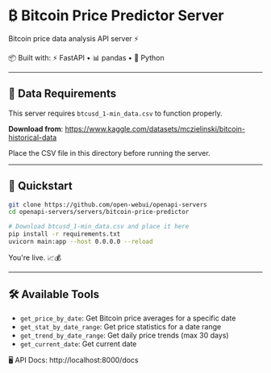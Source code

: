 # ₿ Bitcoin Price Predictor Server

Bitcoin price data analysis API server ⚡️

📦 Built with:
⚡️ FastAPI • 📊 pandas • 🐍 Python

---

## 📁 Data Requirements

This server requires `btcusd_1-min_data.csv` to function properly.

**Download from**: https://www.kaggle.com/datasets/mczielinski/bitcoin-historical-data

Place the CSV file in this directory before running the server.

---

## 🚀 Quickstart

```bash
git clone https://github.com/open-webui/openapi-servers
cd openapi-servers/servers/bitcoin-price-predictor

# Download btcusd_1-min_data.csv and place it here
pip install -r requirements.txt
uvicorn main:app --host 0.0.0.0 --reload
```

You're live. 📈💰

---

## 🛠️ Available Tools

- `get_price_by_date`: Get Bitcoin price averages for a specific date
- `get_stat_by_date_range`: Get price statistics for a date range  
- `get_trend_by_date_range`: Get daily price trends (max 30 days)
- `get_current_date`: Get current date

🖥️ API Docs: http://localhost:8000/docs
